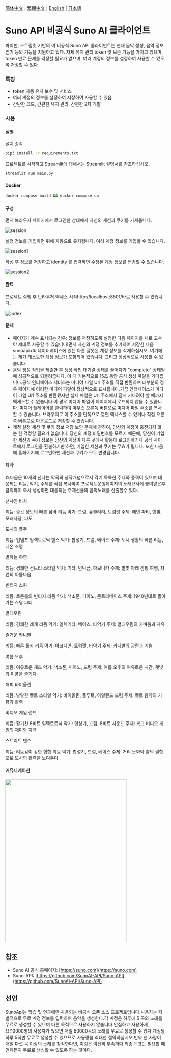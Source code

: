 [简体中文](README_ZH.md) | [繁體中文](README_TC.md) | [English](README.md) | [日本語](README_JP.md)

# Suno API 비공식 Suno AI 클라이언트

파이썬, 스트림릿 기반의 이 비공식 Suno API 클라이언트는 현재 음악 생성, 음악 정보 얻기 등의 기능을 지원하고 있다.
자체 유지 관리 token 및 보존 기능을 가지고 있으며, token 만료 문제를 걱정할 필요가 없으며, 여러 계정의 정보를 설정하여 사용할 수 있도록 저장할 수 있다.

### 특징

- token 자동 유지 보수 및 서비스
- 여러 계정의 정보를 설정하여 저장하여 사용할 수 있음
- 간단한 코드, 간편한 유지 관리, 간편한 2차 개발

### 사용

#### 실행

설치 종속

```bash
pip3 install -r requirements.txt
```

프로젝트를 시작하고 Streamlit에 대해서는 Streamlit 설명서를 참조하십시오.

```bash
streamlit run main.py
```

#### Docker

```bash
docker compose build && docker compose up
```


#### 구성

먼저 브라우저 페이지에서 로그인한 상태에서 자신의 세션과 쿠키를 가져옵니다.

![session](https://sunoapi.net/images/session.png)

설정 정보를 기입하면 뒤에 자동으로 유지됩니다. 여러 계정 정보를 기입할 수 있습니다.

![session1](https://sunoapi.net/images/session1.png)

작성 후 정보를 저장하고 identity 를 입력하면 수정된 계정 정보를 변경할 수 있습니다.

![session2](https://sunoapi.net/images/session2.png)

#### 완료

프로젝트 실행 후 브라우저 액세스 시작http://localhost:8501/바로 사용할 수 있습니다.

![index](https://sunoapi.net/images/index.png)


#### 문제

- 페이지가 계속 표시되는 경우: 정보를 저장하도록 설정한 다음 페이지를 새로 고쳐야 제대로 사용할 수 있습니다!먼저 자신의 계정 정보를 추가하여 저장한 다음 sunoapi.db 데이터베이스에 있는 다른 잘못된 계정 정보를 삭제하십시오. 여기에는 제가 테스트한 계정 정보가 포함되어 있습니다. 그리고 정상적으로 사용할 수 있습니다.
- 음악 생성 작업을 제출한 후 생성 작업 대기열 상태를 끌어다가 "complete" 상태일 때 성공적으로 되돌려줍니다. 이 때 기본적으로 15초 동안 공식 생성 파일을 기다립니다.공식 인터페이스 서비스는 미디어 파일 Url 주소를 직접 반환하며 대부분의 경우 페이지에 이러한 미디어 파일이 정상적으로 표시됩니다.가끔 인터페이스가 미디어 파일 Url 주소를 반환했지만 실제 파일은 Url 주소에서 잠시 기다려야 할 때까지 액세스할 수 없습니다.이 경우 미디어 파일이 페이지에서 로드되지 않을 수 있습니다. 미디어 플레이어를 클릭하여 마우스 오른쪽 버튼으로 미디어 파일 주소를 복사할 수 있습니다. 브라우저로 이 주소를 단독으로 열면 액세스할 수 있거나 직접 오른쪽 버튼으로 다운로드로 저장할 수 있습니다.
- 계정 설정 세션 및 쿠키 정보 저장 보안 문제에 관하여, 당신의 계정이 충전되지 않는 한 걱정할 필요가 없습니다. 당신의 계정 비밀번호를 모르기 때문에, 당신이 기입한 세션과 쿠키 정보는 당신의 계정이 다른 곳에서 활동에 로그인하거나 공식 사이트에서 로그인을 환불하기만 하면, 기입한 세션과 쿠키는 무효가 됩니다. 또한 다음에 홈페이지에 로그인하면 세션과 쿠키가 모두 변경됩니다.


#### 제작

以다음은 10개의 신나는 악곡의 창작개념으로서 각기 독특한 주제와 풍격이 있으며 대응되는 리듬, 악기, 주제를 직접 복사하여 프로젝트운행페이지의 노래묘사에 붙여넣은후 클릭하여 즉시 생성하면 대응되는 주제선률의 음악노래를 산출할수 있다.

선샤인 비치

리듬: 중간 정도의 빠른 삼바 리듬
악기: 드럼, 유클리리, 트럼펫
주제: 해변 파티, 햇빛, 모래사장, 파도

도시의 폭주

리듬: 업템포 일렉트로닉 댄스
악기: 합성기, 드럼, 베이스
주제: 도시 생활의 빠른 리듬, 네온 조명

별하늘 야영

리듬: 경쾌한 컨트리 스타일
악기: 기타, 반탁금, 하모니카
주제: 별빛 아래 캠핑 여행, 자연의 아름다움

빈티지 스윙

리듬: 로큰롤의 빈티지 리듬
악기: 색소폰, 피아노, 콘트라베이스
주제: 1940년대로 돌아가는 스윙 파티

열대우림

리듬: 경쾌한 레게 리듬
악기: 일렉기타, 베이스, 타악기
주제: 열대우림의 가벼움과 자유

즐거운 카니발

리듬: 빠른 폴카 리듬
악기: 아코디언, 트럼펫, 타악기
주제: 카니발의 광란과 기쁨

여름 오후

리듬: 여유로운 재즈
악기: 색소폰, 피아노, 드럼
주제: 여름 오후의 여유로운 시간, 햇빛과 미풍을 즐기다

해피 바이올린

리듬: 발랄한 켈트 스타일
악기: 바이올린, 플루트, 아일랜드 드럼
주제: 켈트 음악의 기쁨과 활력

비디오 게임 랜드

리듬: 활기찬 8비트 일렉트로닉
악기: 합성기, 드럼, 8비트 사운드
주제: 복고 비디오 게임의 재미와 자극

스트리트 댄스

리듬: 리듬감이 강한 힙합 리듬
악기: 합성기, 드럼, 베이스
주제: 거리 문화와 춤의 결합으로 도시의 활력을 보여주다


#### 커뮤니케이션

<img src="https://sunoapi.net/images/wechat.jpg" width="382px" height="511px" />


## 참조

- Suno AI 공식 홈페이지: [https://suno.com](https://suno.com)
- Suno-API: [https://github.com/SunoAI-API/Suno-API](https://github.com/SunoAI-API/Suno-API)


## 선언

SunoApi는 학습 및 연구에만 사용되는 비공식 오픈 소스 프로젝트입니다.사용자는 자발적으로 무료 계정 정보를 입력하여 음악을 생성한다.각 계정은 하루에 5 곡의 노래를 무료로 생성할 수 있으며 다른 목적으로 사용하지 않습니다.안심하고 사용하세요!10000명의 사용자가 있으면 매일 50000곡의 노래를 무료로 생성할 수 있다.계정당 하루 5곡만 무료로 생성할 수 있으므로 사용량을 최대한 절약하십시오.만약 한 사람이 매일 다섯 곡 이상의 노래를 창작한다면, 이것은 여전히 부족하다.최종 목표는 필요할 때 언제든지 무료로 생성할 수 있도록 하는 것이다.
